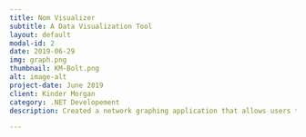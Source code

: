 ```yaml
---
title: Nom Visualizer
subtitle: A Data Visualization Tool
layout: default
modal-id: 2
date: 2019-06-29
img: graph.png
thumbnail: KM-Bolt.png
alt: image-alt
project-date: June 2019
client: Kinder Morgan
category: .NET Developement
description: Created a network graphing application that allows users to visualize transactions and their interconnections for points on a pipeline.

---
```

